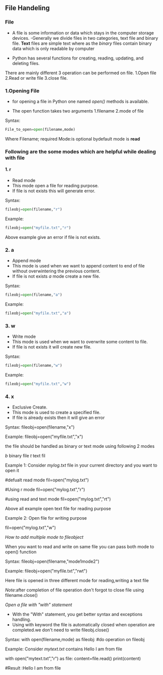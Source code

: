 ## File Handeling
### File
- A file is some information or data which stays in the computer storage devices.
-Generally we divide files in two categories, text file and binary file. 
**Text** files are simple text where as the *binary* files contain binary data which is only readable by computer

- Python has several functions for creating, reading, updating, and deleting files.

There are mainly different 3 operation can be performed on file.
 1.Open file
 2.Read or write file
 3.close file.

### 1.Opening File
- for opening a file in Python one named *open()* methods is available.

- The open function takes two arguments
  1.filename
  2.mode of file


Syntax:
```python
File_to_open=open(filename,mode)
```
Where 
Filename; required
Mode:is optional bydefault mode is **read**

### Following are the some modes which are helpful while dealing with file

#### 1. r 
- Read mode
- This mode open a file for reading purpose.
- If file is not exists this will generate error.

Syntax:
```python
fileobj=open(filename,"r")
```
Example:
```python
fileobj=open("myfile.txt","r")
```
Above example give an error if file is not exists.


### 2. a 
- Append mode
- This mode is used when we want to append content to end of file without overwintering the previous content.
- If file is not exists *a* mode create a new file.

Syntax:
```python
fileobj=open(filename,"a")
```
Example:
```python
fileobj=open("myfile.txt","a")
```

### 3. w
- Write mode 
- This mode is used when we want to overwrite some content to file.
- If file is not exists it will create new file.

Syntax:
```python
fileobj=open(filename,"w")
```

Example:
```python
fileobj=open("myfile.txt","w")
```

### 4. x 
- Exclusive Create.
- This mode is used to create a specified file.
- If file is already exists then it will give an error

Syntax:
fileobj=open(filename,"x")


Example:
fileobj=open("myfile.txt","x")


the file should be handled as binary or text mode using following 2 modes

*b* binary file
*t* text fil


Example 1:
Consider *mylog.txt* file in your current directory and you want to open it

#defualt read mode
fil=open("mylog.txt")

#Using r mode
fil=open("mylog.txt","r")

#using read and text mode
fil=open("mylog.txt","rt")

Above all example open text file for reading purpose


Example 2:
Open file for writing purpose

fil=open("mylog.txt","w")

*How to add multiple mode to fileobject*

When you want to read and write on same file you can pass both mode to open() function

Syntax:
fileobj=open(filename,"mode1mode2")

Example:
fileobj=open("myfile.txt","rwt")

Here file is opened in three different mode for reading,writing a text file

*Note*:after completion of file operation don't forgot to close file using 
filename.close()

*Open a file with "with" statement*

- With the "With" statement, you get better syntax and exceptions handling.
- Using with keyword the file is automatically closed when operation are completed.we don't need to write 
fileobj.close()

Syntax:
with open(filename,mode) as fileobj:
         #do operation on fileobj


Example:
Consider *mytext.txt* contains
Hello I am from file

with open("mytext.txt","r") as file:
          content=file.read()
          print(content)

#Result :Hello I am from file
